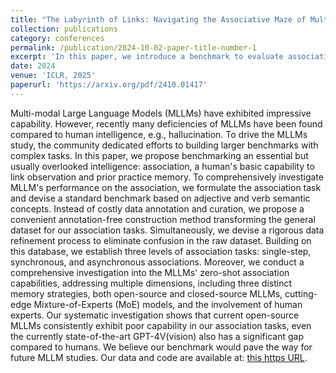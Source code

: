 ```yaml
---
title: "The Labyrinth of Links: Navigating the Associative Maze of Multi-modal LLMs"
collection: publications
category: conferences
permalink: /publication/2024-10-02-paper-title-number-1
excerpt: 'In this paper, we introduce a benchmark to evaluate association, a core yet underexplored aspect of human intelligence. We construct adjective- and verb-based tasks using an annotation-free method and propose three association levels: single-step, synchronous, and asynchronous. Extensive zero-shot evaluations reveal that current MLLMs, including GPT-4V, perform significantly worse than humans. Our benchmark offers a new direction for advancing MLLM research.'
date: 2024
venue: 'ICLR, 2025'
paperurl: 'https://arxiv.org/pdf/2410.01417'
---
```


Multi-modal Large Language Models (MLLMs) have exhibited impressive capability. However, recently many deficiencies of MLLMs have been found compared to human intelligence, e.g., hallucination. To drive the MLLMs study, the community dedicated efforts to building larger benchmarks with complex tasks. In this paper, we propose benchmarking an essential but usually overlooked intelligence: association, a human's basic capability to link observation and prior practice memory. To comprehensively investigate MLLM's performance on the association, we formulate the association task and devise a standard benchmark based on adjective and verb semantic concepts. Instead of costly data annotation and curation, we propose a convenient annotation-free construction method transforming the general dataset for our association tasks. Simultaneously, we devise a rigorous data refinement process to eliminate confusion in the raw dataset. Building on this database, we establish three levels of association tasks: single-step, synchronous, and asynchronous associations. Moreover, we conduct a comprehensive investigation into the MLLMs' zero-shot association capabilities, addressing multiple dimensions, including three distinct memory strategies, both open-source and closed-source MLLMs, cutting-edge Mixture-of-Experts (MoE) models, and the involvement of human experts. Our systematic investigation shows that current open-source MLLMs consistently exhibit poor capability in our association tasks, even the currently state-of-the-art GPT-4V(vision) also has a significant gap compared to humans. We believe our benchmark would pave the way for future MLLM studies. Our data and code are available at: [this https URL](https://mvig-rhos.com/llm_inception).
